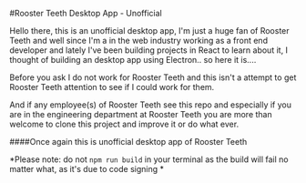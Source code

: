 #Rooster Teeth Desktop App - Unofficial

Hello there, this is an unofficial desktop app, I'm just a huge fan of Rooster Teeth and well since I'm a in the web industry working as a front end developer and lately I've been building projects in React to learn about it, I thought of building an desktop app using Electron.. so here it is....



Before you ask I do not work for Rooster Teeth and this isn't a attempt to get Rooster Teeth attention to see if I could work for them.

And if any employee(s) of Rooster Teeth see this repo and especially if you are in the engineering department at Rooster Teeth you are more than welcome to clone this project and improve it or do what ever.

####Once again this is unofficial desktop app of Rooster Teeth

*Please note: do not `npm run build` in your terminal as the build will fail no matter what, as it's due to code signing *